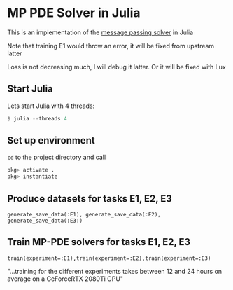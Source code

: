 # MP PDE Solver in Julia

This is an implementation of the [message passing solver](https://github.com/brandstetter-johannes/MP-Neural-PDE-Solvers) in Julia

Note that training E1 would throw an error, it will be fixed from upstream latter

Loss is not decreasing much, I will debug it latter. Or it will be fixed with Lux

## Start Julia
Lets start Julia with 4 threads:

```julia
$ julia --threads 4
```
## Set up environment
`cd` to the project directory and call

```julia
pkg> activate .
pkg> instantiate
```

## Produce datasets for tasks E1, E2, E3
`generate_save_data(:E1), generate_save_data(:E2), generate_save_data(:E3:)`

## Train MP-PDE solvers for tasks E1, E2, E3
`train(experiment=:E1),train(experiment=:E2),train(experiment=:E3)`

"...training for the different experiments takes between 12 and 24 hours on average on a GeForceRTX 2080Ti GPU"

